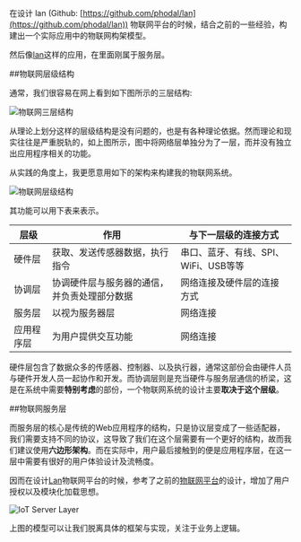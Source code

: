 在设计 lan (Github: [https://github.com/phodal/lan](https://github.com/phodal/lan)) 物联网平台的时候，结合之前的一些经验，构建出一个实际应用中的物联网构架模型。

然后像[lan](https://github.com/phodal/lan)这样的应用，在里面刚属于服务层。

##物联网层级结构

通常，我们很容易在网上看到如下图所示的三层结构:

![物联网三层结构][1]

从理论上划分这样的层级结构是没有问题的，也是有各种理论依据。然而理论和现实往往是严重脱轨的，如上图所示，图中将网络层单独分为了一层，而并没有独立出应用程序相关的功能。

从实践的角度上，我更愿意用如下的架构来构建我的物联网系统。

![物联网层级结构][2]

其功能可以用下表来表示。

层级|作用|与下一层级的连接方式 
---|----------|------------------
硬件层|获取、发送传感器数据，执行指令|串口、蓝牙、有线、SPI、WiFi、USB等等
协调层|协调硬件层与服务器的通信，并负责处理部分数据|网络连接及硬件层的连接方式
服务层|以视为服务器层|网络连接
应用程序层|为用户提供交互功能|网络连接

硬件层包含了数据众多的传感器、控制器、以及执行器，通常这部份会由硬件人员与硬件开发人员一起协作和开发。而协调层则是充当硬件与服务层通信的桥梁，这是在系统中需要**特别考虑**的部份，一个物联网系统的设计主要**取决于这个层级**。

##物联网服务层

而服务层的核心是传统的Web应用程序的结构，只是协议层变成了一些适配器，我们需要支持不同的协议，这导致了我们在这个层需要有一个更好的结构，故而我们建议使用**六边形架构**。而在实际中，用户最后接触到的便是应用程序层，在这一层中需要有很好的用户体验设计及流畅度。

因而在设计[Lan](https://github.com/phodal/lan)物联网平台的时候，参考了之前的[物联网平台](https://github.com/phodal/diaonan)的设计，增加了用户授权以及模块化加载思想。

![IoT Server Layer][3]

上图的模型可以让我们脱离具体的框架与实现，关注于业务上逻辑。

  [1]: /static/media/uploads/iot-3-layer.jpg
  [2]: /static/media/uploads/iot-layer.jpg
  [3]: /static/media/uploads/iot-server.jpg
  
  